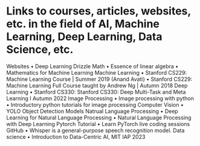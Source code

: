 # Links to courses, articles, websites, etc. in the field of AI, Machine Learning, Deep Learning, Data Science, etc.
Websites
•	Deep Learning Drizzle
Math
•	Essence of linear algebra
•	Mathematics for Machine Learning
Machine Learning
•	Stanford CS229: Machine Learning Course | Summer 2019 (Anand Avati)
•	Stanford CS229: Machine Learning Full Course taught by Andrew Ng | Autumn 2018
Deep Learning
•	Stanford CS330: Stanford CS330: Deep Multi-Task and Meta Learning I Autumn 2022 
Image Processing
•	Image processing with python
•	Introductory python tutorials for image processing
Computer Vision
•	YOLO Object Detection Models
Natrual Language Processing
•	Deep Learning for Natural Language Processing
•	Natural Language Processing with Deep Learning
Pytorch Tutorial
•	Learn PyTorch live coding sessions 
GitHub
•	Whisper is a general-purpose speech recognition model.
Data science
•	Introduction to Data-Centric AI, MIT IAP 2023
